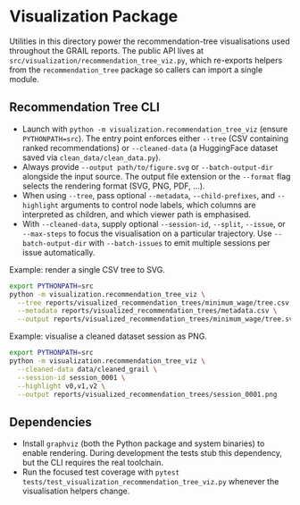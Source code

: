 # Visualization Package

Utilities in this directory power the recommendation-tree visualisations used
throughout the GRAIL reports. The public API lives at
`src/visualization/recommendation_tree_viz.py`, which re-exports helpers from
the `recommendation_tree` package so callers can import a single module.

## Recommendation Tree CLI
- Launch with `python -m visualization.recommendation_tree_viz` (ensure `PYTHONPATH=src`). The entry
  point enforces either `--tree` (CSV containing ranked recommendations) or
  `--cleaned-data` (a HuggingFace dataset saved via `clean_data/clean_data.py`).
- Always provide `--output path/to/figure.svg` or `--batch-output-dir`
  alongside the input source. The output file extension or the `--format`
  flag selects the rendering format (SVG, PNG, PDF, ...).
- When using `--tree`, pass optional `--metadata`, `--child-prefixes`, and
  `--highlight` arguments to control node labels, which columns are interpreted
  as children, and which viewer path is emphasised.
- With `--cleaned-data`, supply optional `--session-id`, `--split`, `--issue`,
  or `--max-steps` to focus the visualisation on a particular trajectory. Use
  `--batch-output-dir` with `--batch-issues` to emit multiple sessions per
  issue automatically.

Example: render a single CSV tree to SVG.

```bash
export PYTHONPATH=src
python -m visualization.recommendation_tree_viz \
  --tree reports/visualized_recommendation_trees/minimum_wage/tree.csv \
  --metadata reports/visualized_recommendation_trees/metadata.csv \
  --output reports/visualized_recommendation_trees/minimum_wage/tree.svg
```

Example: visualise a cleaned dataset session as PNG.

```bash
export PYTHONPATH=src
python -m visualization.recommendation_tree_viz \
  --cleaned-data data/cleaned_grail \
  --session-id session_0001 \
  --highlight v0,v1,v2 \
  --output reports/visualized_recommendation_trees/session_0001.png
```

## Dependencies
- Install `graphviz` (both the Python package and system binaries) to enable
  rendering. During development the tests stub this dependency, but the CLI
  requires the real toolchain.
- Run the focused test coverage with
  `pytest tests/test_visualization_recommendation_tree_viz.py` whenever the
  visualisation helpers change.
